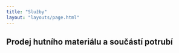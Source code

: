 ```yaml
---
title: "Služby"
layout: "layouts/page.html"
---
```


## Prodej hutního materiálu a součástí potrubí
